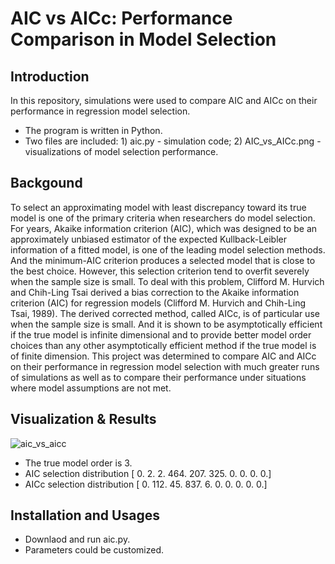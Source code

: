 # AIC vs AICc: Performance Comparison in Model Selection
## Introduction
   In this repository, simulations were used to compare AIC and AICc on their performance in regression model selection.
   * The program is written in Python.
   * Two files are included: 1) aic.py - simulation code; 2) AIC_vs_AICc.png - visualizations of model selection performance.

## Backgound
To select an approximating model with least discrepancy toward its true model is one of the primary criteria when researchers
do model selection. For years, Akaike information criterion (AIC), which was designed to be an approximately unbiased estimator
of the expected Kullback-Leibler information of a fitted model, is one of the leading model selection methods. And the minimum-AIC
criterion produces a selected model that is close to the best choice. However, this selection criterion tend to overfit severely when the sample size is small. To deal with this problem, Clifford M. Hurvich
and Chih-Ling Tsai derived a bias correction to the Akaike information criterion (AIC) for regression models (Clifford M. Hurvich and 
Chih-Ling Tsai, 1989). The derived corrected method, called AICc, is of particular use when the sample size is small. And it is shown 
to be asymptotically efficient if the true model is infinite dimensional and to provide better model order choices than any other asymptotically
efficient method if the true model is of finite dimension. This project was determined to compare AIC and AICc on their performance
in regression model selection with much greater runs of simulations as well as to compare their performance under situations where
model assumptions are not met.

## Visualization & Results
![aic_vs_aicc](https://cloud.githubusercontent.com/assets/19921232/17572898/db8a34c2-5f0b-11e6-9b5b-19789a8b8c6b.png)

* The true model order is 3.
* AIC selection distribution
[   0.    2.    2.  464.  207.  325.    0.    0.    0.    0.]
* AICc selection distribution
[   0.  112.   45.  837.    6.    0.    0.    0.    0.    0.]

## Installation and Usages
* Downlaod and run aic.py.
* Parameters could be customized.  
